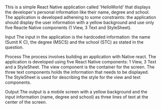 This is a simple React Native application called 'HelloWorld' that displays the developer's personal information like their name, degree and school. The application is developed adhereing to some constraints: the application should display the user information with a yellow background and use only five Reacte Native components (1 View, 3 Text and StyleSheet).

Input
The input in the application is the hardcoded information: the name (Sumit K C), the degree (MSCS) and the school (STC) as stated in the question.

Process
The process involves building an application with Native react. The application is developed using five React Native components: 1 View, 3 Text and a StyleSheet. The view component is the container for the screen. The three text components holds the information that needs to be displayed. The StyleSheet is used for describing the style for the view and text components. 

Output
The output is a mobile screen with a yellow background and the input information (name, degree and school) as three lines of text at the center of the screen. 
